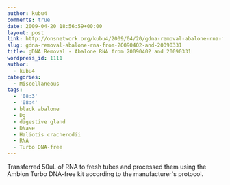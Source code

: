 ```yaml
---
author: kubu4
comments: true
date: 2009-04-20 18:56:59+00:00
layout: post
link: http://onsnetwork.org/kubu4/2009/04/20/gdna-removal-abalone-rna-from-20090402-and-20090331/
slug: gdna-removal-abalone-rna-from-20090402-and-20090331
title: gDNA Removal - Abalone RNA from 20090402 and 20090331
wordpress_id: 1111
author:
  - kubu4
categories:
  - Miscellaneous
tags:
  - '08:3'
  - '08:4'
  - black abalone
  - Dg
  - digestive gland
  - DNase
  - Haliotis cracherodii
  - RNA
  - Turbo DNA-free
---
```


Transferred 50uL of RNA to fresh tubes and processed them using the Ambion Turbo DNA-free kit according to the manufacturer's protocol.
